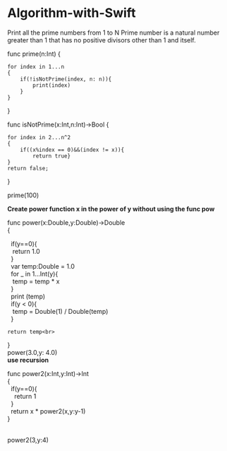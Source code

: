 # Algorithm-with-Swift

Print all the prime numbers from 1 to N
Prime number is a natural number greater than 1 that has no positive divisors other than 1 and itself.

func prime(n:Int)
{

    for index in 1...n
    {
        if(!isNotPrime(index, n: n)){
            print(index)
        }
    }
    
}

func isNotPrime(x:Int,n:Int)->Bool
{

    for index in 2...n^2
    {
        if((x%index == 0)&&(index != x)){
            return true}
    }
    return false;
}

prime(100)

<b> Create power function x in the power of y without using the func pow </b><br>

func power(x:Double,y:Double)->Double <br>{

   &nbsp; if(y==0){<br>
   &nbsp;&nbsp;     return 1.0<br>
   &nbsp; }<br>
  &nbsp;  var temp:Double = 1.0<br>
  &nbsp;  for _ in 1...Int(y){<br>
  &nbsp;&nbsp;      temp = temp * x<br>
 &nbsp;   }<br>
  &nbsp;  print (temp)<br>
  &nbsp;  if(y < 0){<br>
  &nbsp;&nbsp;      temp =  Double(1) / Double(temp)<br>
  &nbsp;  }<br>
    
    return temp<br>
}
<br>
power(3.0,y: 4.0)
<br>
<b>use recursion</b><br>

func power2(x:Int,y:Int)->Int<br>
{<br>
   &nbsp; if(y==0){<br>
    &nbsp; &nbsp;   return 1<br>
   &nbsp; }<br>
  &nbsp;  return x * power2(x,y:y-1)<br>
}<br><br>

power2(3,y:4)

